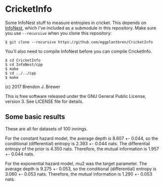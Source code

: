 CricketInfo
===========

Some InfoNest stuff to measure entropies in cricket.
This depends on [InfoNest](https://github.com/eggplantbren/InfoNest),
which I've included as a submodule in this repository. Make sure you use
`--recursive` when you clone this repository:

    $ git clone --recursive https://github.com/eggplantbren/CricketInfo

You'll also need to compile InfoNest before you can compile CricketInfo.

    $ cd CricketInfo
    $ cd InfoNest/cpp
    $ make
    $ cd ../../cpp
    $ make

(c) 2017 Brendon J. Brewer

This is free software released under the GNU General Public License, version 3.
See LICENSE file for details.


## Some basic results

These are all for datasets of 100 innings.

For the constant hazard model, the average depth is 8.607 +- 0.044,
so the conditional (differential) entropy is 2.393 +- 0.044 nats.
The differential entropy of the prior is 4.350 nats.
Therefore, the mutual information is 1.957 +- 0.044 nats.

For the exponential hazard model, mu2 was the target parameter.
The average depth is 9.275 +- 0.053, so the conditional (differential)
entropy is 3.060 +- 0.053 nats. Therefore, the mutual information is
1.290 +- 0.053 nats.
